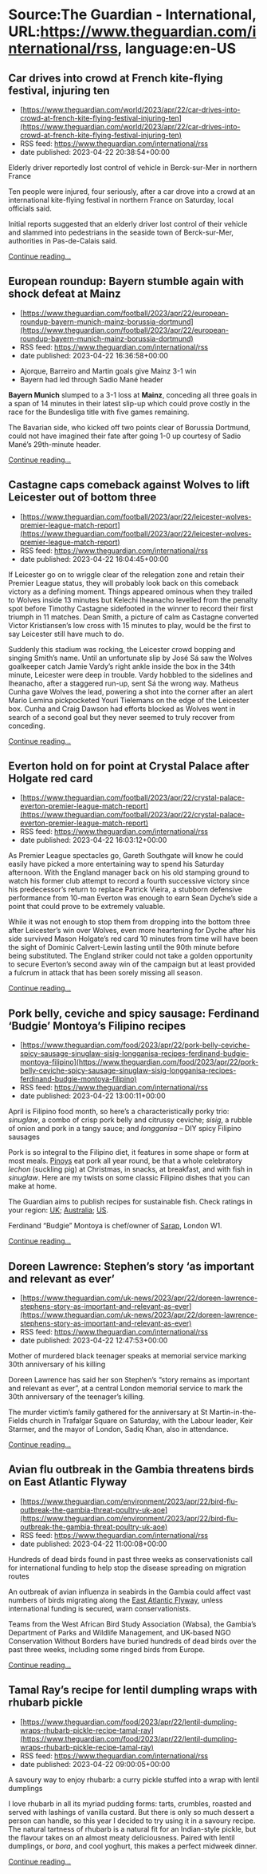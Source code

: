 # Source:The Guardian - International, URL:https://www.theguardian.com/international/rss, language:en-US

## Car drives into crowd at French kite-flying festival, injuring ten
 - [https://www.theguardian.com/world/2023/apr/22/car-drives-into-crowd-at-french-kite-flying-festival-injuring-ten](https://www.theguardian.com/world/2023/apr/22/car-drives-into-crowd-at-french-kite-flying-festival-injuring-ten)
 - RSS feed: https://www.theguardian.com/international/rss
 - date published: 2023-04-22 20:38:54+00:00

<p>Elderly driver reportedly lost control of vehicle in Berck-sur-Mer in northern France</p><p>Ten people were injured, four seriously, after a car drove into a crowd at an international kite-flying festival in northern France on Saturday, local officials said.</p><p>Initial reports suggested that an elderly driver lost control of their vehicle and slammed into pedestrians in the seaside town of Berck-sur-Mer, authorities in Pas-de-Calais said.</p> <a href="https://www.theguardian.com/world/2023/apr/22/car-drives-into-crowd-at-french-kite-flying-festival-injuring-ten">Continue reading...</a>

## European roundup: Bayern stumble again with shock defeat at Mainz
 - [https://www.theguardian.com/football/2023/apr/22/european-roundup-bayern-munich-mainz-borussia-dortmund](https://www.theguardian.com/football/2023/apr/22/european-roundup-bayern-munich-mainz-borussia-dortmund)
 - RSS feed: https://www.theguardian.com/international/rss
 - date published: 2023-04-22 16:36:58+00:00

<ul><li>Ajorque, Barreiro and Martin goals give Mainz 3-1 win</li><li>Bayern had led through Sadio Mané header</li></ul><p><strong>Bayern Munich</strong> slumped to a 3-1 loss at <strong>Mainz</strong>, conceding all three goals in a span of 14 minutes in their latest slip-up which could prove costly in the race for the Bundesliga title with five games remaining.</p><p>The Bavarian side, who kicked off two points clear of Borussia Dortmund, could not have imagined their fate after going 1-0 up courtesy of Sadio Mané’s 29th-minute header.</p> <a href="https://www.theguardian.com/football/2023/apr/22/european-roundup-bayern-munich-mainz-borussia-dortmund">Continue reading...</a>

## Castagne caps comeback against Wolves to lift Leicester out of bottom three
 - [https://www.theguardian.com/football/2023/apr/22/leicester-wolves-premier-league-match-report](https://www.theguardian.com/football/2023/apr/22/leicester-wolves-premier-league-match-report)
 - RSS feed: https://www.theguardian.com/international/rss
 - date published: 2023-04-22 16:04:45+00:00

<p>If Leicester go on to wriggle clear of the relegation zone and retain their Premier League status, they will probably look back on this comeback victory as a defining moment. Things appeared ominous when they trailed to Wolves inside 13 minutes but Kelechi Iheanacho levelled from the penalty spot before Timothy Castagne sidefooted in the winner to record their first triumph in 11 matches. Dean Smith, a picture of calm as Castagne converted Victor Kristiansen’s low cross with 15 minutes to play, would be the first to say Leicester still have much to do.</p><p>Suddenly this stadium was rocking, the Leicester crowd bopping and singing Smith’s name. Until an unfortunate slip by José Sá saw the Wolves goalkeeper catch Jamie Vardy’s right ankle inside the box in the 34th minute, Leicester were deep in trouble. Vardy hobbled to the sidelines and Iheanacho, after a staggered run-up, sent Sá the wrong way. Matheus Cunha gave Wolves the lead, powering a shot into the corner after an alert Mario Lemina pickpocketed Youri Tielemans on the edge of the Leicester box. Cunha and Craig Dawson had efforts blocked as Wolves went in search of a second goal but they never seemed to truly recover from conceding.</p> <a href="https://www.theguardian.com/football/2023/apr/22/leicester-wolves-premier-league-match-report">Continue reading...</a>

## Everton hold on for point at Crystal Palace after Holgate red card
 - [https://www.theguardian.com/football/2023/apr/22/crystal-palace-everton-premier-league-match-report](https://www.theguardian.com/football/2023/apr/22/crystal-palace-everton-premier-league-match-report)
 - RSS feed: https://www.theguardian.com/international/rss
 - date published: 2023-04-22 16:03:12+00:00

<p>As Premier League spectacles go, Gareth Southgate will know he could easily have picked a more entertaining way to spend his Saturday afternoon. With the England manager back on his old stamping ground to watch his former club attempt to record a fourth successive victory since his predecessor’s return to replace Patrick Vieira, a stubborn defensive performance from 10-man Everton was enough to earn Sean Dyche’s side a point that could prove to be extremely valuable.</p><p>While it was not enough to stop them from dropping into the bottom three after Leicester’s win over Wolves, even more heartening for Dyche after his side survived Mason Holgate’s red card 10 minutes from time will have been the sight of Dominic Calvert-Lewin lasting until the 90th minute before being substituted. The England striker could not take a golden opportunity to secure Everton’s second away win of the campaign but at least provided a fulcrum in attack that has been sorely missing all season.</p> <a href="https://www.theguardian.com/football/2023/apr/22/crystal-palace-everton-premier-league-match-report">Continue reading...</a>

## Pork belly, ceviche and spicy sausage: Ferdinand ‘Budgie’ Montoya’s Filipino recipes
 - [https://www.theguardian.com/food/2023/apr/22/pork-belly-ceviche-spicy-sausage-sinuglaw-sisig-longganisa-recipes-ferdinand-budgie-montoya-filipino](https://www.theguardian.com/food/2023/apr/22/pork-belly-ceviche-spicy-sausage-sinuglaw-sisig-longganisa-recipes-ferdinand-budgie-montoya-filipino)
 - RSS feed: https://www.theguardian.com/international/rss
 - date published: 2023-04-22 13:00:11+00:00

<p>April is Filipino food month, so here’s a characteristically porky trio: <em>sinuglaw</em>, a combo of crisp pork belly and citrussy ceviche; <em>sisig</em>, a rubble of onion and pork in a tangy sauce; and <em>longganisa –</em> DIY spicy Filipino sausages</p><p>Pork is so integral to the Filipino diet, it features in some shape or form at most meals. <a href="https://en.wikipedia.org/wiki/Pinoy">Pinoys</a> eat pork all year round, be that a whole celebratory <em>lechon</em> (suckling pig) at Christmas, in snacks, at breakfast, and with fish in <em>sinuglaw</em>. Here are my twists on some classic Filipino dishes that you can make at home.</p><p>The Guardian aims to publish recipes for sustainable fish. Check ratings in your region: <a href="https://www.mcsuk.org/goodfishguide/">UK</a>; <a href="https://www.sustainableseafood.org.au/">Australia</a>; <a href="https://www.seafoodwatch.org/seafood-recommendations">US</a>.</p><p>Ferdinand “Budgie” Montoya is chef/owner of <a href="https://www.saraplondon.com/">Sarap</a>, London W1.</p> <a href="https://www.theguardian.com/food/2023/apr/22/pork-belly-ceviche-spicy-sausage-sinuglaw-sisig-longganisa-recipes-ferdinand-budgie-montoya-filipino">Continue reading...</a>

## Doreen Lawrence: Stephen’s story ‘as important and relevant as ever’
 - [https://www.theguardian.com/uk-news/2023/apr/22/doreen-lawrence-stephens-story-as-important-and-relevant-as-ever](https://www.theguardian.com/uk-news/2023/apr/22/doreen-lawrence-stephens-story-as-important-and-relevant-as-ever)
 - RSS feed: https://www.theguardian.com/international/rss
 - date published: 2023-04-22 12:47:53+00:00

<p>Mother of murdered black teenager speaks at memorial service marking 30th anniversary of his killing</p><p>Doreen Lawrence has said her son Stephen’s “story remains as important and relevant as ever”, at a central London memorial service to mark the 30th anniversary of the teenager’s killing.</p><p>The murder victim’s family gathered for the anniversary at St Martin-in-the-Fields church in Trafalgar Square on Saturday, with the Labour leader, Keir Starmer, and the mayor of London, Sadiq Khan, also in attendance.</p> <a href="https://www.theguardian.com/uk-news/2023/apr/22/doreen-lawrence-stephens-story-as-important-and-relevant-as-ever">Continue reading...</a>

## Avian flu outbreak in the Gambia threatens birds on East Atlantic Flyway
 - [https://www.theguardian.com/environment/2023/apr/22/bird-flu-outbreak-the-gambia-threat-poultry-uk-aoe](https://www.theguardian.com/environment/2023/apr/22/bird-flu-outbreak-the-gambia-threat-poultry-uk-aoe)
 - RSS feed: https://www.theguardian.com/international/rss
 - date published: 2023-04-22 11:00:08+00:00

<p>Hundreds of dead birds found in past three weeks as conservationists call for international funding to help stop the disease spreading on migration routes</p><p>An outbreak of avian influenza in seabirds in the Gambia could affect vast numbers of birds migrating along the <a href="http://datazone.birdlife.org/userfiles/file/sowb/flyways/4_East_Atlantic_Factsheet.pdf">East Atlantic Flyway</a>, unless international funding is secured, warn conservationists.</p><p>Teams from the West African Bird Study Association (Wabsa), the Gambia’s Department of Parks and Wildlife Management, and UK-based NGO Conservation Without Borders have buried hundreds of dead birds over the past three weeks, including some ringed birds from Europe.</p> <a href="https://www.theguardian.com/environment/2023/apr/22/bird-flu-outbreak-the-gambia-threat-poultry-uk-aoe">Continue reading...</a>

## Tamal Ray’s recipe for lentil dumpling wraps with rhubarb pickle
 - [https://www.theguardian.com/food/2023/apr/22/lentil-dumpling-wraps-rhubarb-pickle-recipe-tamal-ray](https://www.theguardian.com/food/2023/apr/22/lentil-dumpling-wraps-rhubarb-pickle-recipe-tamal-ray)
 - RSS feed: https://www.theguardian.com/international/rss
 - date published: 2023-04-22 09:00:05+00:00

<p>A savoury way to enjoy rhubarb: a curry pickle stuffed into a wrap with lentil dumplings</p><p>I love rhubarb in all its myriad pudding forms: tarts, crumbles, roasted and served with lashings of vanilla custard. But there is only so much dessert a person can handle, so this year I decided to try using it in a savoury recipe. The natural tartness of rhubarb is a natural fit for an Indian-style pickle, but the flavour takes on an almost meaty deliciousness. Paired with lentil dumplings, or <em>bora</em>, and cool yoghurt, this makes a perfect midweek dinner.</p> <a href="https://www.theguardian.com/food/2023/apr/22/lentil-dumpling-wraps-rhubarb-pickle-recipe-tamal-ray">Continue reading...</a>

